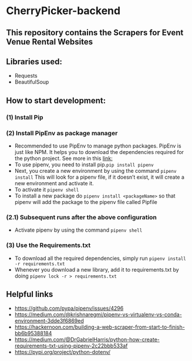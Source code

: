 # CherryPicker-backend

## This repository contains the Scrapers for Event Venue Rental Websites

## Libraries used:
* Requests
* BeautifulSoup 

## How to start development:

### (1) Install Pip

### (2) Install PipEnv as package manager
* Recommended to use PipEnv to manage python packages. PipEnv is just like NPM. It helps you to download the dependencies required for the python project. See more in this [link:](https://medium.com/@krishnaregmi/pipenv-vs-virtualenv-vs-conda-environment-3dde3f6869ed)
* To use pipenv, you need to install pip.`pip install pipenv`
* Next, you create a new environment by using the command `pipenv install` This will look for a pipenv file, if it doesn’t exist, it will create a new environment and activate it.
* To activate it `pipenv shell`
* To install a new package do `pipenv install <packageName>` so that pipenv will add the package to the pipenv file called Pipfile

### (2.1) Subsequent runs after the above configuration
* Activate pipenv by using the command  `pipenv shell`

### (3) Use the Requirements.txt
* To download all the required dependencies, simply run `pipenv install -r requirements.txt`
* Whenever you download a new library, add it to requirements.txt by doing `pipenv lock -r > requirements.txt`

## Helpful links
* https://github.com/pypa/pipenv/issues/4296
* https://medium.com/@krishnaregmi/pipenv-vs-virtualenv-vs-conda-environment-3dde3f6869ed
* https://hackernoon.com/building-a-web-scraper-from-start-to-finish-bb6b95388184
* https://medium.com/@DrGabrielHarris/python-how-create-requirements-txt-using-pipenv-2c22bbb533af
* https://pypi.org/project/python-dotenv/
